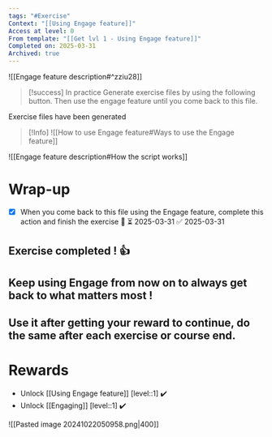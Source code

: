 ```yaml
---
tags: "#Exercise"
Context: "[[Using Engage feature]]"
Access at level: 0
From template: "[[Get lvl 1 - Using Engage feature]]"
Completed on: 2025-03-31
Archived: true
---
```



![[Engage feature description#^zziu28]]

> [!success] In practice
> Generate exercise files by using the following button. Then use the engage feature until you come back to this file. 

Exercise files have been generated

>[!Info]
>![[How to use Engage feature#Ways to use the Engage feature]]

![[Engage feature description#How the script works]]
# Wrap-up

- [x] When you come back to this file using the Engage feature, complete this action and finish the exercise 🔽 ⏳ 2025-03-31 ✅ 2025-03-31

## Exercise completed ! 👍 
## Keep using Engage from now on to always get back to what matters most ! 
## Use it after getting your reward to continue, do the same after each exercise or course end.

# Rewards

- Unlock [[Using Engage feature]] [level::1] ✔️
- Unlock [[Engaging]] [level::1] ✔️

![[Pasted image 20241022050958.png|400]]

